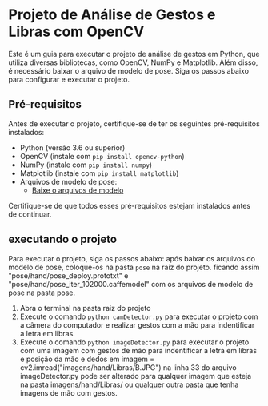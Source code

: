 # Projeto de Análise de Gestos e Libras com OpenCV

Este é um guia para executar o projeto de análise de gestos em Python, que utiliza diversas bibliotecas, como OpenCV, NumPy e Matplotlib. Além disso, é necessário baixar o arquivo de modelo de pose. Siga os passos abaixo para configurar e executar o projeto.

## Pré-requisitos

Antes de executar o projeto, certifique-se de ter os seguintes pré-requisitos instalados:

- Python (versão 3.6 ou superior)
- OpenCV (instale com `pip install opencv-python`)
- NumPy (instale com `pip install numpy`)
- Matplotlib (instale com `pip install matplotlib`)
- Arquivos de modelo de pose:
  - [Baixe o arquivos de modelo](https://drive.google.com/drive/folders/1Lz_mCHW_Phjq3k2ebKYaMsfYy6MnZuY5?usp=share_link)

Certifique-se de que todos esses pré-requisitos estejam instalados antes de continuar.

## executando o projeto

Para executar o projeto, siga os passos abaixo:
após baixar os arquivos do modelo de pose, coloque-os na pasta `pose` na raiz do projeto.
ficando assim "pose/hand/pose_deploy.prototxt" e "pose/hand/pose_iter_102000.caffemodel" com os arquivos de modelo de pose na pasta pose.

1. Abra o terminal na pasta raiz do projeto
2. Execute o comando `python camDetector.py` para executar o projeto com a câmera do computador e realizar gestos com a mão para indentificar a letra em libras.
3. Execute o comando `python imageDetector.py` para executar o projeto com uma imagem com gestos de mão para indentificar a letra em libras e posição da mão e dedos em imagem = cv2.imread("imagens/hand/Libras/B.JPG") na linha 33 do arquivo imageDetector.py pode ser alterado para qualquer imagem que esteja na pasta imagens/hand/Libras/ ou qualquer outra pasta que tenha imagens de mão com gestos.